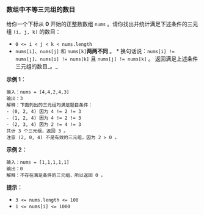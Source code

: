 ### 数组中不等三元组的数目 ###
给你一个下标从 **0** 开始的正整数数组 `nums` 。请你找出并统计满足下述条件的三元组 `(i, j, k)` 的数目：

* `0 <= i < j < k < nums.length`
* `nums[i]`、`nums[j]` 和 `nums[k]`**两两不同** 。    * 换句话说：`nums[i] != nums[j]`、`nums[i] != nums[k]` 且 `nums[j] != nums[k]` 。
返回满足上述条件三元组的数目_。_



**示例 1：**

```
输入：nums = [4,4,2,4,3]
输出：3
解释：下面列出的三元组均满足题目条件：
- (0, 2, 4) 因为 4 != 2 != 3
- (1, 2, 4) 因为 4 != 2 != 3
- (2, 3, 4) 因为 2 != 4 != 3
共计 3 个三元组，返回 3 。
注意 (2, 0, 4) 不是有效的三元组，因为 2 > 0 。
```

**示例 2：**

```
输入：nums = [1,1,1,1,1]
输出：0
解释：不存在满足条件的三元组，所以返回 0 。
```



**提示：**

* `3 <= nums.length <= 100`
* `1 <= nums[i] <= 1000`


